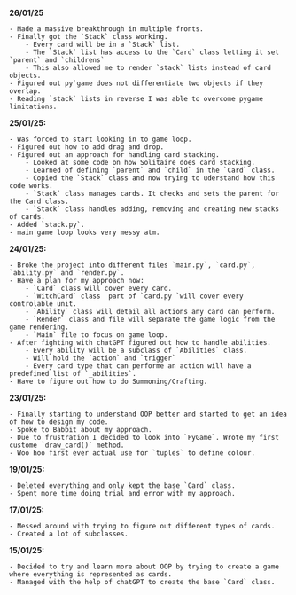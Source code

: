 **26/01/25**

    - Made a massive breakthrough in multiple fronts.
    - Finally got the `Stack` class working.
        - Every card will be in a `Stack` list.
        - The `Stack` list has access to the `Card` class letting it set `parent` and `childrens`
        - This also allowed me to render `stack` lists instead of card objects.
    - Figured out py`game does not differentiate two objects if they overlap.
    - Reading `stack` lists in reverse I was able to overcome pygame limitations.

**25/01/25:**

    - Was forced to start looking in to game loop.
    - Figured out how to add drag and drop.
    - Figured out an approach for handling card stacking.
        - Looked at some code on how Solitaire does card stacking.
        - Learned of defining `parent` and `child` in the `Card` class.
        - Copied the `Stack` class and now trying to uderstand how this code works.
        - `Stack` class manages cards. It checks and sets the parent for the Card class.
        - `Stack` class handles adding, removing and creating new stacks of cards.
    - Added `stack.py`.
    - main game loop looks very messy atm.

**24/01/25:**

    - Broke the project into different files `main.py`, `card.py`, `ability.py` and `render.py`.
    - Have a plan for my approach now:
        - `Card` class will cover every card.
        - `WitchCard` class  part of `card.py `will cover every controlable unit.
        - `Ability` class will detail all actions any card can perform.
        - `Render` class and file will separate the game logic from the game rendering.
        - `Main` file to focus on game loop.
    - After fighting with chatGPT figured out how to handle abilities.
        - Every ability will be a subclass of `Abilities` class.
        - Will hold the `action` and `trigger`
        - Every card type that can performe an action will have a predefined list of `_abilities`.
    - Have to figure out how to do Summoning/Crafting.

**23/01/25:**

    - Finally starting to understand OOP better and started to get an idea of how to design my code.
    - Spoke to Babbit about my approach.
    - Due to frustration I decided to look into `PyGame`. Wrote my first custome `draw_card()` method.
    - Woo hoo first ever actual use for `tuples` to define colour.

**19/01/25:**

    - Deleted everything and only kept the base `Card` class.
    - Spent more time doing trial and error with my approach.

**17/01/25:**

    - Messed around with trying to figure out different types of cards.
    - Created a lot of subclasses.

**15/01/25:**

    - Decided to try and learn more about OOP by trying to create a game where everything is represented as cards.
    - Managed with the help of chatGPT to create the base `Card` class.